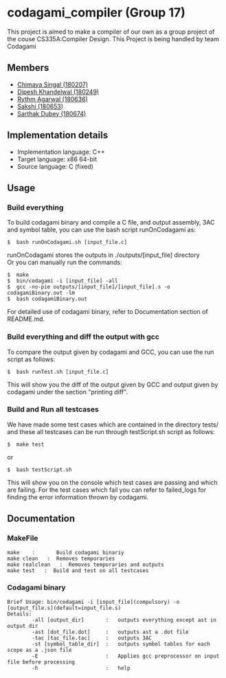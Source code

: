 # codagami_compiler (Group 17)

This project is aimed to make a compiler of our own as a group project of the couse CS335A:Compiler Design. This Project is being handled by team Codagami

## Members

-   [Chimaya Singal (180207)](https://github.com/https://github.com/chinmaya-s)
-   [Dipesh Khandelwal (180249)](https://github.com/dipeshdk)
-   [Rythm Agarwal (180636)](https://github.com/Rythmag)
-   [Sakshi (180653)](https://github.com/Sakshisak)
-   [Sarthak Dubey (180674)](https://github.com/srthkdb)

## Implementation details

-   Implementation language: C++
-   Target language: x86 64-bit
-   Source language: C (fixed)

## Usage

### Build everything 
To build codagami binary and compile a C file, and output assembly, 3AC and symbol table, you can use the bash script runOnCodagami as:
```console
$  bash runOnCodagami.sh [input_file.c]
```
runOnCodagami stores the outputs in ./outputs/[input_file] directory \
Or you can manually run the commands:
```console
$  make
$  bin/codagami -i [input_file] -all
$  gcc -no-pie outputs/[input_file]/[input_file].s -o codagamiBinary.out -lm
$  bash codagamiBinary.out
```
For detailed use of codagami binary, refer to Documentation section of README.md.
### 

### Build everything and diff the output with gcc
To compare the output given by codagami and GCC, you can use the run script as follows:
```console
$  bash runTest.sh [input_file.c]
```
This will show you the diff of the output given by GCC and output given by codagami under the section "printing diff".

### Build and Run all testcases
We have made some test cases which are contained in the directory tests/ and these all testcases can be run through testScript.sh script as follows:
```console
$  make test
```
or
```console
$  bash testScript.sh
```
This will show you on the console which test cases are passing and which are failing. For the test cases which fail you can refer to failed_logs for finding the error information thrown by codagami.

## Documentation
### MakeFile
```console
make    :       Build codagami binariy
make clean   :  Removes temporaries
make realclean   :  Removes temporaries and outputs
make test   :  Build and test on all testcases
```
### Codagami binary
```console
Brief Usage: bin/codagami -i [input_file](compulsory) -o [output_file.s](default=input_file.s)
Details:
        -all [output_dir]       :   outputs everything except ast in output dir
        -ast [dot_file.dot]     :   outputs ast a .dot file 
        -tac [tac_file.tac]     :   outputs 3AC 
        -st [symbol_table_dir]  :   outputs symbol tables for each scope as a .json file 
        -E                      :   Applies gcc preprocessor on input file before processing 
        -h                      :   help 
```
